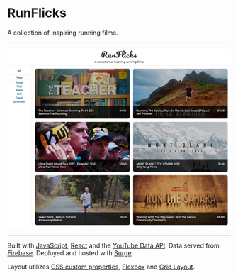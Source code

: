 # RunFlicks

A collection of inspiring running films.

***
![RunFlicks.com screenshot](screenshot.jpg?raw=true "RunFlicks.com screenshot")
***

Built with [JavaScript](https://babeljs.io/), [React](https://facebook.github.io/react/) and the [YouTube Data API](https://developers.google.com/youtube/v3/).
Data served from [Firebase](https://firebase.google.com/products/database/).
Deployed and hosted with [Surge](http://surge.sh/).

Layout utilizes [CSS custom properties](https://developer.mozilla.org/en-US/docs/Web/CSS/--*), [Flexbox](https://developer.mozilla.org/en-US/docs/Web/CSS/CSS_Flexible_Box_Layout) and [Grid Layout](https://developer.mozilla.org/en-US/docs/Web/CSS/CSS_Grid_Layout).
